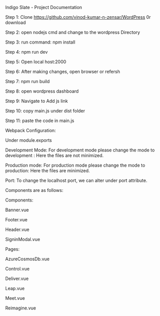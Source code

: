 Indigo Slate -  Project Documentation 

 

Step 1: Clone https://github.com/vinod-kumar-n-zensar/WordPress 0r download 

Step 2: open nodejs cmd and change to the wordpress Directory 

Step 3: run command: npm install 

Step 4: npm run dev 

Step 5: Open local host:2000 

Step 6: After making changes, open browser or refersh 

Step 7: npm run build 

Step 8: open wordpress dashboard 

Step 9: Navigate to Add js link  

Step 10: copy main.js under dist folder 

Step 11: paste the code in main.js  



Webpack Configuration: 

Under module.exports 

Development Mode:  For development mode please change the mode to development : Here the files are not minimized. 

Production mode: For production mode please change the mode to production: Here the files are  minimized. 

Port: To change the localhost port, we can alter under port attribute. 


Components are as follows: 

Components:  

Banner.vue  

Footer.vue 

Header.vue 

SigninModal.vue 

Pages:  

 AzureCosmosDb.vue 

Control.vue 

Deliver.vue 

Leap.vue 

Meet.vue 

Reimagine.vue 
